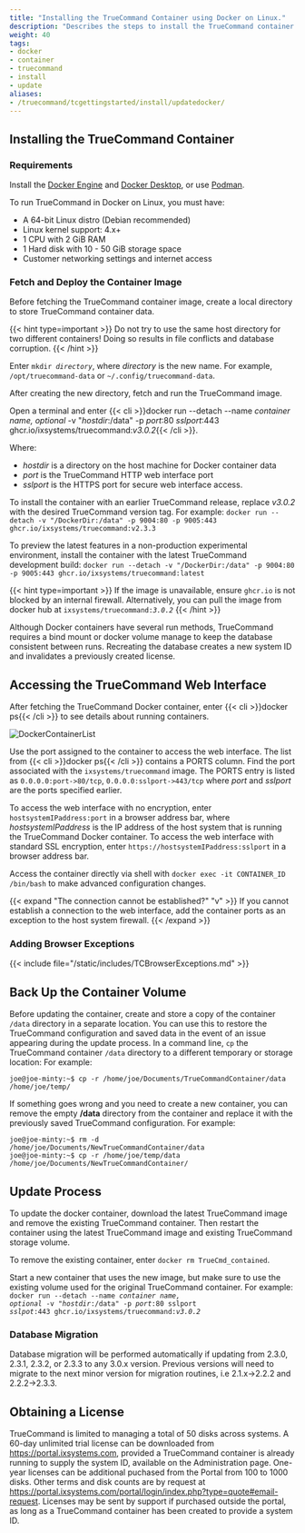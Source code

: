 ```yaml
---
title: "Installing the TrueCommand Container using Docker on Linux."
description: "Describes the steps to install the TrueCommand container in Docker on Linux."
weight: 40
tags:
- docker
- container
- truecommand
- install
- update
aliases:
- /truecommand/tcgettingstarted/install/updatedocker/
---
```



## Installing the TrueCommand Container

### Requirements

Install the [Docker Engine](https://docs.docker.com/engine/install/debian/) and [Docker Desktop](https://docs.docker.com/desktop/linux/), or use [Podman](https://podman.io/).

To run TrueCommand in Docker on Linux, you must have:
* A 64-bit Linux distro (Debian recommended) 
* Linux kernel support: 4.x+
* 1 CPU with 2 GiB RAM
* 1 Hard disk with 10 - 50 GiB storage space
* Customer networking settings and internet access

### Fetch and Deploy the Container Image

Before fetching the TrueCommand container image, create a local directory to store TrueCommand container data.

{{< hint type=important >}}
Do not try to use the same host directory for two different containers!
Doing so results in file conflicts and database corruption.
{{< /hint >}}

Enter <code>mkdir <i>directory</i></code>, where *directory* is the new name. For example, <code>/opt/truecommand-data</code> or <code>~/.config/truecommand-data</code>.

After creating the new directory, fetch and run the TrueCommand image.

Open a terminal and enter {{< cli >}}docker run --detach --name <i>container name, optional</i> -v "<i>hostdir</i>:/data" -p <i>port</i>:80 <i>sslport</i>:443 ghcr.io/ixsystems/truecommand:<i>v3.0.2</i>{{< /cli >}}.

Where:
* *hostdir* is a directory on the host machine for Docker container data
* *port* is the TrueCommand HTTP web interface port
* *sslport* is the HTTPS port for secure web interface access.

To install the container with an earlier TrueCommand release, replace *v3.0.2* with the desired TrueCommand version tag.
For example:
`docker run --detach -v "/DockerDir:/data" -p 9004:80 -p 9005:443 ghcr.io/ixsystems/truecommand:v2.3.3`

To preview the latest features in a non-production experimental environment, install the container with the latest TrueCommand development build:
`docker run --detach -v "/DockerDir:/data" -p 9004:80 -p 9005:443 ghcr.io/ixsystems/truecommand:latest`

{{< hint type=important >}}
If the image is unavailable, ensure `ghcr.io` is not blocked by an internal firewall.
Alternatively, you can pull the image from docker hub at <code>ixsystems/truecommand:<i>3.0.2</i></code>
{{< /hint >}}

Although Docker containers have several run methods, TrueCommand requires a bind mount or docker volume manage to keep the database consistent between runs.
Recreating the database creates a new system ID and invalidates a previously created license.

## Accessing the TrueCommand Web Interface
After fetching the TrueCommand Docker container, enter {{< cli >}}docker ps{{< /cli >}} to see details about running containers.

![DockerContainerList](/images/TrueCommand/DockerContainerList.png "Finding the TrueCommand Container")

Use the port assigned to the container to access the web interface.
The list from {{< cli >}}docker ps{{< /cli >}} contains a PORTS column.
Find the port associated with the `ixsystems/truecommand` image.
The PORTS entry is listed as `0.0.0.0:port->80/tcp`, `0.0.0.0:sslport->443/tcp` where *port* and *sslport* are the ports specified earlier.

To access the web interface with no encryption, enter `hostsystemIPaddress:port` in a browser address bar, where *hostsystemIPaddress* is the IP address of the host system that is running the TrueCommand Docker container.
To access the web interface with standard SSL encryption, enter `https://hostsystemIPaddress:sslport` in a browser address bar.

Access the container directly via shell with `docker exec -it CONTAINER_ID /bin/bash` to make advanced configuration changes.

{{< expand "The connection cannot be established?" "v" >}}
If you cannot establish a connection to the web interface, add the container ports as an exception to the host system firewall.
{{< /expand >}}

### Adding Browser Exceptions
{{< include file="/static/includes/TCBrowserExceptions.md" >}}

## Back Up the Container Volume

Before updating the container, create and store a copy of the container `/data` directory in a separate location.
You can use this to restore the TrueCommand configuration and saved data in the event of an issue appearing during the update process.
In a command line, `cp` the TrueCommand container `/data` directory to a different temporary or storage location:
For example:
```
joe@joe-minty:~$ cp -r /home/joe/Documents/TrueCommandContainer/data /home/joe/temp/
```

If something goes wrong and you need to create a new container, you can remove the empty **/data** directory from the container and replace it with the previously saved TrueCommand configuration. 
For example:
```
joe@joe-minty:~$ rm -d /home/joe/Documents/NewTrueCommandContainer/data
joe@joe-minty:~$ cp -r /home/joe/temp/data /home/joe/Documents/NewTrueCommandContainer/
```

## Update Process
To update the docker container, download the latest TrueCommand image and remove the existing TrueCommand container.
Then restart the container using the latest TrueCommand image and existing TrueCommand storage volume.

To remove the existing container, enter `docker rm TrueCmd_contained`.

Start a new container that uses the new image, but make sure to use the existing volume used for the original TrueCommand container.
For example: 
<code>
docker run --detach --name <i>container name, optional</i> -v "<i>hostdir</i>:/data" -p <i>port</i>:80 sslport <i>sslpot</i>:443 ghcr.io/ixsystems/truecommand:<i>v3.0.2</i>
</code>

### Database Migration

Database migration will be performed automatically if updating from 2.3.0, 2.3.1, 2.3.2, or 2.3.3 to any 3.0.x version. Previous versions will need to migrate to the next minor version for migration routines, i.e 2.1.x->2.2.2 and 2.2.2->2.3.3.

## Obtaining a License

TrueCommand is limited to managing a total of 50 disks across systems. A 60-day unlimited trial license can be downloaded from <a>https://portal.ixsystems.com</a>, provided a TrueCommand container is already running to supply the system ID, available on the Administration page. One-year licenses can be additional puchased from the Portal from 100 to 1000 disks. Other terms and disk counts are by request at <a>https://portal.ixsystems.com/portal/login/index.php?type=quote#email-request</a>. Licenses may be sent by support if purchased outside the portal, as long as a TrueCommand container has been created to provide a system ID.
